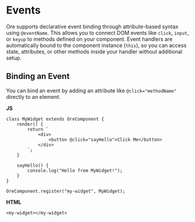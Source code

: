 # Events

Ore supports declarative event binding through attribute-based syntax using `@eventName`. This allows you to connect DOM events like `click`, `input`, or `keyup` to methods defined on your component. Event handlers are automatically bound to the component instance (`this`), so you can access state, attributes, or other methods inside your handler without additional setup.

## Binding an Event

You can bind an event by adding an attribute like `@click="methodName"` directly to an element.
 
**JS**
    
    class MyWidget extends OreComponent {
        render() {
            return `
                <div>
                    <button @click="sayHello">Click Me</button>
                </div>
            `;
        }

        sayHello() {
            console.log("Hello from MyWidget!");
        }
    }

    OreComponent.register("my-widget", MyWidget);

**HTML**

    <my-widget></my-widget>
